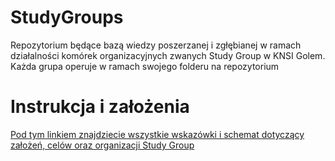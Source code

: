 # StudyGroups
Repozytorium będące bazą wiedzy poszerzanej i zgłębianej w ramach działalności komórek organizacyjnych zwanych Study Group w KNSI Golem. Każda grupa operuje w ramach swojego folderu na repozytorium

# Instrukcja i założenia

[Pod tym linkiem znajdziecie wszystkie wskazówki i schemat dotyczący założeń, celów oraz organizacji Study Group](https://gist.github.com/MKaczkow/e9eda59584e460c3409e1d1d29f99301)
